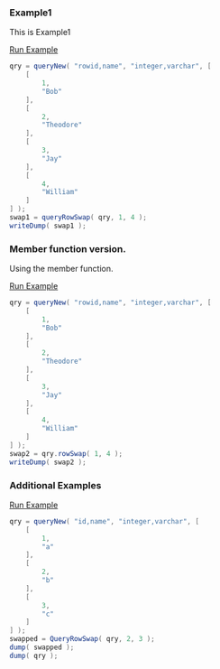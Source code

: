 ### Example1

This is Example1

<a href="https://try.boxlang.io/?code=eJxNzjELwjAQBeA5%2BRVHpgq3VLuJizh1cFDBoXSI9rCBtjFna8i%2FN00Ruhy8773hHAc4gJuIw5l8BoqtNw0OuieFoMww0osYv5qfreZIFUhRSSFyjEcd7UNJUeNi22S3lmxjmVbFLhWlDisrkt1N1xndzy5r2Ozlx%2Bt3%2Fn%2FpYv015gwcB4QcoZgnns1Ip6mPvqyj%2FQAo9TLP" target="_blank">Run Example</a>

```java
qry = queryNew( "rowid,name", "integer,varchar", [ 
	[
		1,
		"Bob"
	],
	[
		2,
		"Theodore"
	],
	[
		3,
		"Jay"
	],
	[
		4,
		"William"
	]
] );
swap1 = queryRowSwap( qry, 1, 4 );
writeDump( swap1 );

```


### Member function version.

Using the member function.

<a href="https://try.boxlang.io/?code=eJxNzjEPgjAQBeC5%2FRWXTphcTEA242KYHFw0cSAMVS7ShFI5wab%2F3hYWlkvue294Iwc4wTgThyv5DBQ7b1octCWFoMww0ZsYf5pfneZINUhRSyFyjEed3VNJ0eBqxWL3jlzrmDbBYQkuOmysXOxh%2Bt5om1w2sDvKr9efIk3isI9bbvHNIEcoU%2BjZTFTNNtLai%2FYH6yUwnQ%3D%3D" target="_blank">Run Example</a>

```java
qry = queryNew( "rowid,name", "integer,varchar", [ 
	[
		1,
		"Bob"
	],
	[
		2,
		"Theodore"
	],
	[
		3,
		"Jay"
	],
	[
		4,
		"William"
	]
] );
swap2 = qry.rowSwap( 1, 4 );
writeDump( swap2 );

```


### Additional Examples

<a href="https://try.boxlang.io/?code=eJxNzbEKwkAMBuD58hThpgpZbEfxFQR1LB1iL6hDay%2B1Hvf25iqKS%2Fjz8cMfNeMe4yKaD5Iq9PdAIw%2FiyeL4lKsovVj7G6tRi%2BBacG5Ldjx7cB19pF7l8ifNKn0R6HCzgznxNEmwuWOZOz3S2aTCqJmwJmxKKSyD0bf6A%2BuU5w0PzSxE" target="_blank">Run Example</a>

```java
qry = queryNew( "id,name", "integer,varchar", [ 
	[
		1,
		"a"
	],
	[
		2,
		"b"
	],
	[
		3,
		"c"
	]
] );
swapped = QueryRowSwap( qry, 2, 3 );
dump( swapped );
dump( qry );

```


